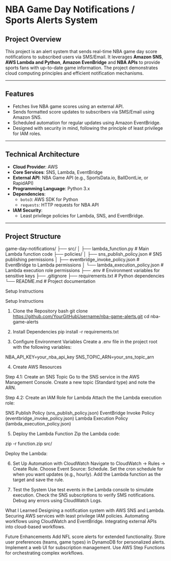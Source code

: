 # NBA Game Day Notifications / Sports Alerts System

## **Project Overview**
This project is an alert system that sends real-time NBA game day score notifications to subscribed users via SMS/Email. It leverages **Amazon SNS**, **AWS Lambda and Python**, **Amazon EvenBridge** and **NBA APIs** to provide sports fans with up-to-date game information. The project demonstrates cloud computing principles and efficient notification mechanisms.

---

## **Features**
- Fetches live NBA game scores using an external API.
- Sends formatted score updates to subscribers via SMS/Email using Amazon SNS.
- Scheduled automation for regular updates using Amazon EventBridge.
- Designed with security in mind, following the principle of least privilege for IAM roles.

---

## **Technical Architecture**
- **Cloud Provider**: AWS
- **Core Services**: SNS, Lambda, EventBridge
- **External API**: NBA Game API (e.g., SportsData.io, BallDontLie, or RapidAPI)
- **Programming Language**: Python 3.x
- **Dependencies**:
  - `boto3`: AWS SDK for Python
  - `requests`: HTTP requests for NBA API
- **IAM Security**:
  - Least privilege policies for Lambda, SNS, and EventBridge.

---

## **Project Structure**

game-day-notifications/
├── src/
│   ├── lambda_function.py      # Main Lambda function code
├── policies/
│   ├── sns_publish_policy.json # SNS publishing permissions
│   ├── eventbridge_invoke_policy.json # EventBridge to Lambda permissions
│   └── lambda_execution_policy.json # Lambda execution role permissions
├── .env                        # Environment variables for sensitive keys
├── .gitignore
├── requirements.txt            # Python dependencies
└── README.md                   # Project documentation

Setup Instructions

Setup Instructions
1. Clone the Repository bash
git clone https://github.com/YourGitHubUsername/nba-game-alerts.git
cd nba-game-alerts

2. Install Dependencies
pip install -r requirements.txt

3. Configure Environment Variables
Create a .env file in the project root with the following variables:

NBA_API_KEY=your_nba_api_key
SNS_TOPIC_ARN=your_sns_topic_arn

4. Create AWS Resources

Step 4.1: Create an SNS Topic
Go to the SNS service in the AWS Management Console.
Create a new topic (Standard type) and note the ARN.

Step 4.2: Create an IAM Role for Lambda
Attach the the Lambda execution role:

SNS Publish Policy (sns_publish_policy.json)
EventBridge Invoke Policy (eventbridge_invoke_policy.json)
Lambda Execution Policy (lambda_execution_policy.json)

5. Deploy the Lambda Function
Zip the Lambda code:

zip -r function.zip src/

Deploy the Lambda:

6. Set Up Automation with CloudWatch
Navigate to CloudWatch → Rules → Create Rule.
Choose Event Source: Schedule.
Set the cron schedule for when you want updates (e.g., hourly).
Add the Lambda function as the target and save the rule.

7. Test the System
Use test events in the Lambda console to simulate execution.
Check the SNS subscriptions to verify SMS notifications.
Debug any errors using CloudWatch Logs.

What I Learned
Designing a notification system with AWS SNS and Lambda.
Securing AWS services with least privilege IAM policies.
Automating workflows using CloudWatch and EventBridge.
Integrating external APIs into cloud-based workflows.

Future Enhancements
Add NFL score alerts for extended functionality.
Store user preferences (teams, game types) in DynamoDB for personalized alerts.
Implement a web UI for subscription management.
Use AWS Step Functions for orchestrating complex workflows.
